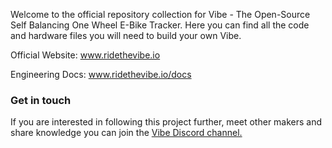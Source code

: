 Welcome to the official repository collection for Vibe - The Open-Source Self Balancing One Wheel E-Bike Tracker. Here you can find all the code and hardware files you will need to build your own Vibe.

Official Website: www.ridethevibe.io

Engineering Docs: www.ridethevibe.io/docs


### Get in touch
If you are interested in following this project further, meet other makers and share knowledge you can join the [Vibe Discord channel.](https://discord.gg/63dxeuhfvk)
